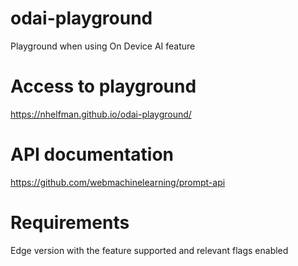 # odai-playground
Playground when using On Device AI feature

# Access to playground
https://nhelfman.github.io/odai-playground/

# API documentation
https://github.com/webmachinelearning/prompt-api

# Requirements
Edge version with the feature supported and relevant flags enabled
